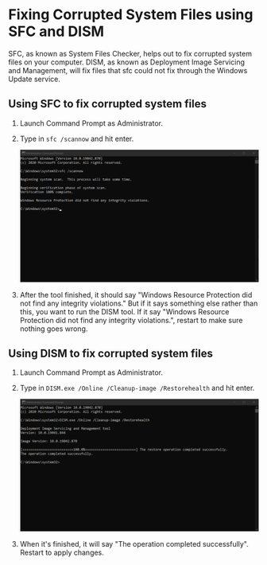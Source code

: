 # Fixing Corrupted System Files using SFC and DISM

SFC, as known as System Files Checker, helps out to fix corrupted system files on your computer. DISM, as known as Deployment Image Servicing and Management, will fix files that sfc could not fix through the Windows Update service.

## Using SFC to fix corrupted system files

1. Launch Command Prompt as Administrator.

2. Type in `sfc /scannow` and hit enter.

    ![](img/sfc-and-dism/sfc.png)

3. After the tool finished, it should say "Windows Resource Protection did not find any integrity violations." But if it says something else rather than this, you want to run the DISM tool. If it say "Windows Resource Protection did not find any integrity violations.", restart to make sure nothing goes wrong.

## Using DISM to fix corrupted system files

1. Launch Command Prompt as Administrator.

2. Type in `DISM.exe /Online /Cleanup-image /Restorehealth` and hit enter.

    ![](img/sfc-and-dism/dism.png)

3. When it's finished, it will say "The operation completed successfully". Restart to apply changes.